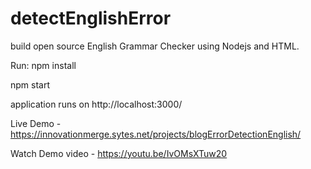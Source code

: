 # detectEnglishError
build open source English Grammar Checker using Nodejs and HTML.

Run:
npm install

npm start

application runs on http://localhost:3000/

Live Demo - https://innovationmerge.sytes.net/projects/blogErrorDetectionEnglish/

Watch Demo video - https://youtu.be/IvOMsXTuw20

